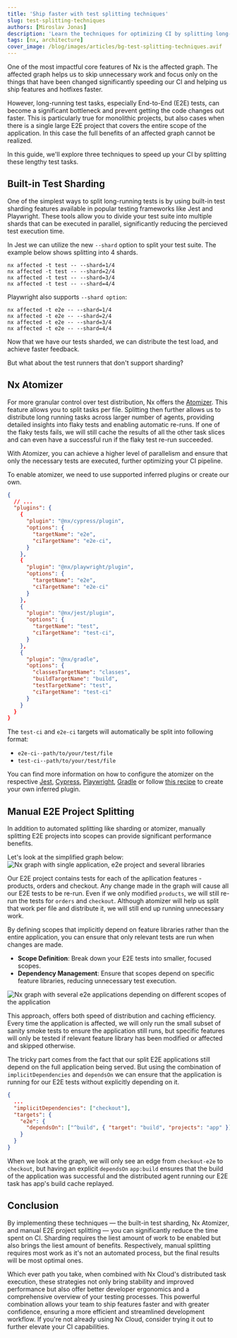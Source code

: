 ```yaml
---
title: 'Ship faster with test splitting techniques'
slug: test-splitting-techniques
authors: [Miroslav Jonas]
description: 'Learn the techniques for optimizing CI by splitting long-running tests, using sharding, Atomizer, and manual E2E project splitting, all enhanced by Nx Cloud's distributed task execution for improved stability and performance.'
tags: [nx, architecture]
cover_image: /blog/images/articles/bg-test-splitting-techniques.avif
---
```


One of the most impactful core features of Nx is the affected graph. The affected graph helps us to skip unnecessary work and focus only on the things that have been changed significantly speeding our CI and helping us ship features and hotfixes faster.

However, long-running test tasks, especially End-to-End (E2E) tests, can become a significant bottleneck and prevent getting the code changes out faster. This is particularly true for monolithic projects, but also cases when there is a single large E2E project that covers the entire scope of the application. In this case the full benefits of an affected graph cannot be realized.

In this guide, we'll explore three techniques to speed up your CI by splitting these lengthy test tasks.

## Built-in Test Sharding

One of the simplest ways to split long-running tests is by using built-in test sharding features available in popular testing frameworks like Jest and Playwright. These tools allow you to divide your test suite into multiple shards that can be executed in parallel, significantly reducing the percieved test execution time.

In Jest we can utilize the new `--shard` option to split your test suite. The example below shows splitting into 4 shards.

```shell
nx affected -t test -- --shard=1/4
nx affected -t test -- --shard=2/4
nx affected -t test -- --shard=3/4
nx affected -t test -- --shard=4/4
```

Playwright also supports `--shard option`:

```shell
nx affected -t e2e -- --shard=1/4
nx affected -t e2e -- --shard=2/4
nx affected -t e2e -- --shard=3/4
nx affected -t e2e -- --shard=4/4
```

Now that we have our tests sharded, we can distribute the test load, and achieve faster feedback.

But what about the test runners that don't support sharding?

## Nx Atomizer

For more granular control over test distribution, Nx offers the [Atomizer](/ci/features/split-e2e-tasks). This feature allows you to split tasks per file. Splitting then further allows us to distribute long running tasks across larger number of agents, providing detailed insights into flaky tests and enabling automatic re-runs. If one of the flaky tests fails, we will still cache the results of all the other task slices and can even have a successful run if the flaky test re-run succeeded.

With Atomizer, you can achieve a higher level of parallelism and ensure that only the necessary tests are executed, further optimizing your CI pipeline.

To enable atomizer, we need to use supported inferred plugins or create our own.

```json {% fileName="nx.json" %}
{
  // ...
  "plugins": {
    {
      "plugin": "@nx/cypress/plugin",
      "options": {
        "targetName": "e2e",
        "ciTargetName": "e2e-ci",
      }
    },
    {
      "plugin": "@nx/playwright/plugin",
      "options": {
        "targetName": "e2e",
        "ciTargetName": "e2e-ci"
      }
    },
    {
      "plugin": "@nx/jest/plugin",
      "options": {
        "targetName": "test",
        "ciTargetName": "test-ci",
      }
    },
    {
      "plugin": "@nx/gradle",
      "options": {
        "classesTargetName": "classes",
        "buildTargetName": "build",
        "testTargetName": "test",
        "ciTargetName": "test-ci"
      }
    }
  }
}
```

The `test-ci` and `e2e-ci` targets will automatically be split into following format:

- `e2e-ci--path/to/your/test/file`
- `test-ci--path/to/your/test/file`

You can find more information on how to configure the atomizer on the respective [Jest](/nx-api/jest#splitting-e2e-tests), [Cypress](/nx-api/cypress#nxcypress-configuration), [Playwright](/nx-api/playwright#nxplaywright-configuration), [Gradle](/nx-api/gradle/documents/overview#nxgradle-configuration) or follow [this recipe](/extending-nx/recipes/project-graph-plugins) to create your own inferred plugin.

## Manual E2E Project Splitting

In addition to automated splitting like sharding or atomizer, manually splitting E2E projects into scopes can provide significant performance benefits.

Let's look at the simplified graph below:
![Nx graph with single application, e2e project and several libraries](/blog/images/articles/single-e2e-project.avif)

Our E2E project contains tests for each of the apllication features - products, orders and checkout. Any change made in the graph will cause all our E2E tests to be re-run. Even if we only modified `products`, we will still re-run the tests for `orders` and `checkout`. Although atomizer will help us split that work per file and distribute it, we will still end up running unnecessary work.

By defining scopes that implicitly depend on feature libraries rather than the entire application, you can ensure that only relevant tests are run when changes are made.

- **Scope Definition**: Break down your E2E tests into smaller, focused scopes.
- **Dependency Management**: Ensure that scopes depend on specific feature libraries, reducing unnecessary test execution.

![Nx graph with several e2e applications depending on different scopes of the application](/blog/images/articles/manually-split-e2e-projects.avif)

This approach, offers both speed of distribution and caching efficiency. Every time the application is affected, we will only run the small subset of sanity smoke tests to ensure the application still runs, but specific features will only be tested if relevant feature library has been modified or affected and skipped otherwise.

The tricky part comes from the fact that our split E2E applications still depend on the full application being served. But using the combination of `implicitDependencies` and `dependsOn` we can ensure that the application is running for our E2E tests without explicitly depending on it.

```json {% fileName="libs/checkout-e2e/project.json" %}
{
  ...
  "implicitDependencies": ["checkout"],
  "targets": {
    "e2e": {
      "dependsOn": ["^build", { "target": "build", "projects": "app" }]
    }
  }
}
```

When we look at the graph, we will only see an edge from `checkout-e2e` to `checkout`, but having an explicit `dependsOn` `app:build` ensures that the build of the application was successful and the distributed agent running our E2E task has app's build cache replayed.

## Conclusion

By implementing these techniques — the built-in test sharding, Nx Atomizer, and manual E2E project splitting — you can significantly reduce the time spent on CI. Sharding requires the liest amount of work to be enabled but also brings the liest amount of benefits. Respectively, manual splitting requires most work as it's not an automated process, but the final results will be most optimal ones.

Which ever path you take, when combined with Nx Cloud's distributed task execution, these strategies not only bring stability and improved performance but also offer better developer ergonomics and a comprehensive overview of your testing processes. This powerful combination allows your team to ship features faster and with greater confidence, ensuring a more efficient and streamlined development workflow. If you're not already using Nx Cloud, consider trying it out to further elevate your CI capabilities.
